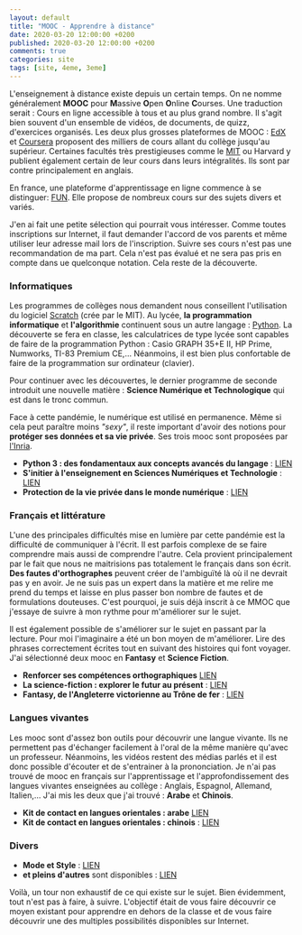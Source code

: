 ```yaml
---
layout: default
title: "MOOC - Apprendre à distance"
date: 2020-03-20 12:00:00 +0200
published: 2020-03-20 12:00:00 +0200
comments: true
categories: site
tags: [site, 4eme, 3eme]
---
```


L'enseignement à distance existe depuis un certain temps. On ne nomme généralement **MOOC** pour **M**assive **O**pen **O**nline **C**ourses. Une traduction serait : Cours en ligne accessible à tous et au plus grand nombre. Il s'agit bien souvent d'un ensemble de vidéos, de documents, de quizz, d'exercices organisés. Les deux plus grosses plateformes de MOOC : [EdX](https://www.edx.org/) et [Coursera](https://www.coursera.org/) proposent des milliers de cours allant du collège jusqu'au supérieur. Certaines facultés très prestigieuses comme le [MIT](https://www.edx.org/school/mitx) ou Harvard y publient également certain de leur cours dans leurs intégralités. Ils sont par contre principalement en anglais. 

En france, une plateforme d'apprentissage en ligne commence à se distinguer: [FUN](https://www.fun-mooc.fr/). Elle propose de nombreux cours sur des sujets divers et variés. 

J'en ai fait une petite sélection qui pourrait vous intéresser. Comme toutes inscriptions sur Internet, il faut demander l'accord de vos parents et même utiliser leur adresse mail lors de l'inscription. Suivre ses cours n'est pas une recommandation de ma part. Cela n'est pas évalué et ne sera pas pris en compte dans ue quelconque notation. Cela reste de la découverte.

### Informatiques

Les programmes de collèges nous demandent nous conseillent l'utilisation du logiciel [Scratch](https://scratch.mit.edu/) (crée par le MIT). Au lycée, **la programmation informatique** et **l'algorithmie** continuent sous un autre langage : [Python](https://www.python.org/). La découverte se fera en classe, les calculatrices de type lycée sont capables de faire de la programmation Python : Casio GRAPH 35+E II, HP Prime, Numworks, TI-83 Premium CE,... Néanmoins, il est bien plus confortable de faire de la programmation sur ordinateur (clavier).

Pour continuer avec les découvertes, le dernier programme de seconde introduit une nouvelle matière : **Science Numérique et Technologique** qui est dans le tronc commun. 

Face à cette pandémie, le numérique est utilisé en permanence. Même si cela peut paraître moins *"sexy"*, il reste important d'avoir des notions pour **protéger ses données et sa vie privée**. Ses trois mooc sont proposées par [l'Inria](https://www.fun-mooc.fr/courses/course-v1:inria+41015+session04/about).


* **Python 3 : des fondamentaux aux concepts avancés du langage** : [LIEN](https://www.fun-mooc.fr/courses/course-v1:UCA+107001+session02/about)
* **S'initier à l'enseignement en Sciences Numériques et Technologie** : [LIEN](https://www.fun-mooc.fr/courses/course-v1:inria+41018+session01/about)
* **Protection de la vie privée dans le monde numérique** : [LIEN](https://www.fun-mooc.fr/courses/course-v1:inria+41015+session04/about)

<!--more-->
### Français et littérature

L'une des principales difficultés mise en lumière par cette pandémie est la difficulté de communiquer à l'écrit. Il est parfois complexe de se faire comprendre mais aussi de comprendre l'autre. Cela provient principalement par le fait que nous ne maitrisions pas totalement le français dans son écrit. **Des fautes d'orthographes** peuvent créer de l'ambiguïté là où il ne devrait pas y en avoir. Je ne suis pas un expert dans la matière et me relire me prend du temps et laisse en plus passer bon nombre de fautes et de formulations douteuses. C'est pourquoi, je suis déjà inscrit à ce MMOC que j'essaye de suivre à mon rythme pour m'améliorer sur le sujet.

Il est également possible de s'améliorer sur le sujet en passant par la lecture. Pour moi l'imaginaire a été un bon moyen de m'améliorer. Lire des phrases correctement écrites tout en suivant des histoires qui font voyager. J'ai sélectionné deux mooc en **Fantasy** et **Science Fiction**.

* **Renforcer ses compétences orthographiques** [LIEN](https://www.fun-mooc.fr/courses/course-v1:unicaen+48002+session04/about)
* **La science-fiction : explorer le futur au présent** : [LIEN](https://www.fun-mooc.fr/courses/course-v1:univartois+35002+session03/about)
* **Fantasy, de l'Angleterre victorienne au Trône de fer** : [LIEN](https://www.fun-mooc.fr/courses/course-v1:univartois+35001+session03/about)

### Langues vivantes

Les mooc sont d'assez bon outils pour découvrir une langue vivante. Ils ne permettent pas d'échanger facilement à l'oral de la même manière qu'avec un professeur. Néanmoins, les vidéos restent des médias parlés et il est donc possible d'écouter et de s'entrainer à la prononciation. Je n'ai pas trouvé de mooc en français sur l'apprentissage et l'approfondissement des langues vivantes enseignées au collège : Anglais, Espagnol, Allemand, Italien,... J'ai mis les deux que j'ai trouvé : **Arabe** et **Chinois**.


* **Kit de contact en langues orientales : arabe**  [LIEN](https://www.fun-mooc.fr/courses/course-v1:Inalco+52001+session04/about)
* **Kit de contact en langues orientales : chinois** : [LIEN](https://www.fun-mooc.fr/courses/course-v1:Inalco+52004+session04/about)


### Divers 

* **Mode et Style** : [LIEN](https://www.fun-mooc.fr/courses/course-v1:CNAM+01043+session02/about)
* **et pleins d'autres** sont disponibles : [LIEN](https://www.fun-mooc.fr/cours/#filter/availability/opened?page=1&rpp=50)


Voilà, un tour non exhaustif de ce qui existe sur le sujet. Bien évidemment, tout n'est pas à faire, à suivre. L'objectif était de vous faire découvrir ce moyen existant pour apprendre en dehors de la classe et de vous faire découvrir une des multiples possibilités disponibles sur Internet.